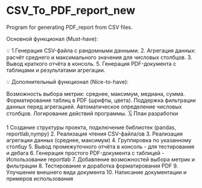 # CSV_To_PDF_report_new

Program for generating PDF_report from CSV files.

Основной функционал (Must-have):

💡 1.Генерация CSV-файла с рандомными данными. 2. Агрегация данных: расчёт среднего и максимального значения для числовых столбцов. 3.  Вывод краткого отчёта в консоль. 5. Генерация PDF-документа с таблицами и результатами агрегации.

💡 Дополнительный функционал (Nice-to-have):

Возможность выбора метрик: среднее, максимум, медиана, сумма.
Форматирование таблиц в PDF (шрифты, цвета).
Поддержка фильтрации данных перед агрегацией.
Автоматическое определение числовых столбцов.
Логирование действий программы.
🗓️ План разработки

1 Создание структуры проекта, подключение библиотек (pandas, reportlab,nympy) 2. Реализация чтения CSV-файла/ов 3. Реализация агрегации данных (среднее, максимум) 4. Группировка по указанному столбцу 5. Вывод промежуточного отчёта в консоль - для тестирования и дебага 6. Генерация простого PDF-документа с таблицей - Использование reportlab 7. Добавление возможностей выбора метрик и фильтрации 8. Тестирование и доработка форматирования PDF 9. Улучшение внешнего вида документа 10. Написание документации и примеров использования
